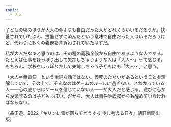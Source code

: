 ```yaml
---
topic:
  - 大人
---
```

子どもの頃のほうが大人の今よりも自由だった人がどれくらいいるだろうか。扶養されていたぶん、労働せずに済んだという意味で自由だった人はいるだろうけど、代わりに多くの義務を背負わされていたはずだ。

私が大人だなぁと思うのは、その種の義務全般から自由であるような人である。たとえば仕事をほっぽり出して失踪しちゃうような人は「大人〜」って感じる。もちろん、学校をほっぽりだして失踪しちゃう子どもにも「大人〜」と思う。

「大人＝無責任」という単純な話ではない。義務のたぐいがあるということを理解していて、その上で、そんなのはゲームのルールに過ぎない、とわかっている人――心の底からはゲームを信じていない人――が大人だと感じる。遊びに心から没頭するのは子どもっぽい。だから、大人は責任や義務からも醒めていなければならない。

（品田遊、2022『キリンに雷が落ちてどうする 少し考える日々』朝日新聞出版）
